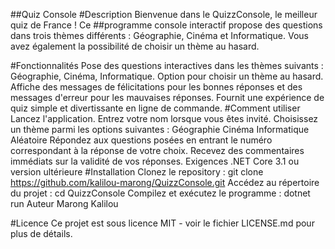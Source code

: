##Quiz Console
#Description
Bienvenue dans le QuizzConsole, le meilleur quiz de France ! Ce ##programme console interactif propose des questions dans trois thèmes différents : Géographie, Cinéma et Informatique. Vous avez également la possibilité de choisir un thème au hasard.

#Fonctionnalités
Pose des questions interactives dans les thèmes suivants : Géographie, Cinéma, Informatique.
Option pour choisir un thème au hasard.
Affiche des messages de félicitations pour les bonnes réponses et des messages d'erreur pour les mauvaises réponses.
Fournit une expérience de quiz simple et divertissante en ligne de commande.
#Comment utiliser
Lancez l'application.
Entrez votre nom lorsque vous êtes invité.
Choisissez un thème parmi les options suivantes :
Géographie
Cinéma
Informatique
Aléatoire
Répondez aux questions posées en entrant le numéro correspondant à la réponse de votre choix.
Recevez des commentaires immédiats sur la validité de vos réponses.
Exigences
.NET Core 3.1 ou version ultérieure
#Installation
Clonez le repository : git clone https://github.com/kalilou-marong/QuizzConsole.git
Accédez au répertoire du projet : cd QuizzConsole
Compilez et exécutez le programme : dotnet run
Auteur
Marong Kalilou

#Licence
Ce projet est sous licence MIT - voir le fichier LICENSE.md pour plus de détails.
